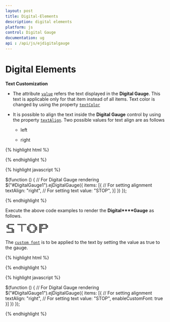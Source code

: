 ```yaml
---
layout: post
title: Digital-Elements
description: digital elements
platform: js
control: Digital Gauge
documentation: ug
api : /api/js/ejdigitalgauge
---
```


# Digital Elements

**Text Customization**

* The attribute [`value`](../api/ejdigitalgauge#members:items-value) refers the text displayed in the **Digital Gauge**. This text is applicable only for that item instead of all items. Text color is changed by using the property [`textColor`](../api/ejdigitalgauge#members:items-textcolor)

* It is possible to align the text inside the **Digital Gauge** control by using the property [`textAlign`](../api/ejdigitalgauge#members:items-textalign). Two possible values for text align are as follows

  * left

  * right


{% highlight html %}

<div id="DigitalGauge1"></div>

{% endhighlight %}

{% highlight javascript %}

  $(function () {
        // For Digital Gauge rendering
        $("#DigitalGauge1").ejDigitalGauge({
            items: [{
                // For setting alignment
                textAlign: "right",
                // For setting text
                value: "STOP",
            }]
        })
    });


{% endhighlight %}

Execute the above code examples to render the **Digital****Gauge** as follows.

![](/js/DigitalGauge/Digital-Elements_images/Digital-Elements_img1.png)

The [`custom font`](../api/ejdigitalgauge#members:items-enablecustomfont) is to be applied to the text by setting the value as true to the gauge.

{% highlight html %}

<div id="DigitalGauge1"></div>

{% endhighlight %}

{% highlight javascript %}

  $(function () {
        // For Digital Gauge rendering
        $("#DigitalGauge1").ejDigitalGauge({
            items: [{
                // For setting alignment
                textAlign: "right",
                // For setting text
                value: "STOP",
                enableCustomFont: true
            }]
        })
    });


{% endhighlight %}